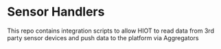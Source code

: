  # Sensor Handlers

 This repo contains integration scripts to allow HIOT to read data from 3rd party sensor devices and push data to the platform via Aggregators